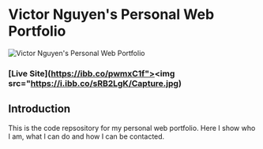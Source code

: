 # Victor Nguyen's Personal Web Portfolio
![Victor Nguyen's Personal Web Portfolio](https://i.ibb.co/X87BqVY/Screenshot-2020-04-13-at-10-14-58.png)

### [Live Site](https://ibb.co/pwmxC1f"><img src="https://i.ibb.co/sRB2LgK/Capture.jpg)

## Introduction
This is the code repsository for my personal web portfolio. Here I show who I am, what I can do and how I can be contacted.